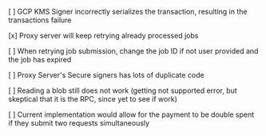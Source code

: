 



[ ] GCP KMS Signer incorrectly serializes the transaction, resulting in the transactions failure

[x] Proxy server will keep retrying already processed jobs

[ ] When retrying job submission, change the job ID if not user provided and the job has expired

[ ] Proxy Server's Secure signers has lots of duplicate code

[ ] Reading a blob still does not work (getting not supported error, but skeptical that it is the RPC, since yet to see if work)

[ ] Current implementation would allow for the payment to be double spent if they submit two requests simultaneously
